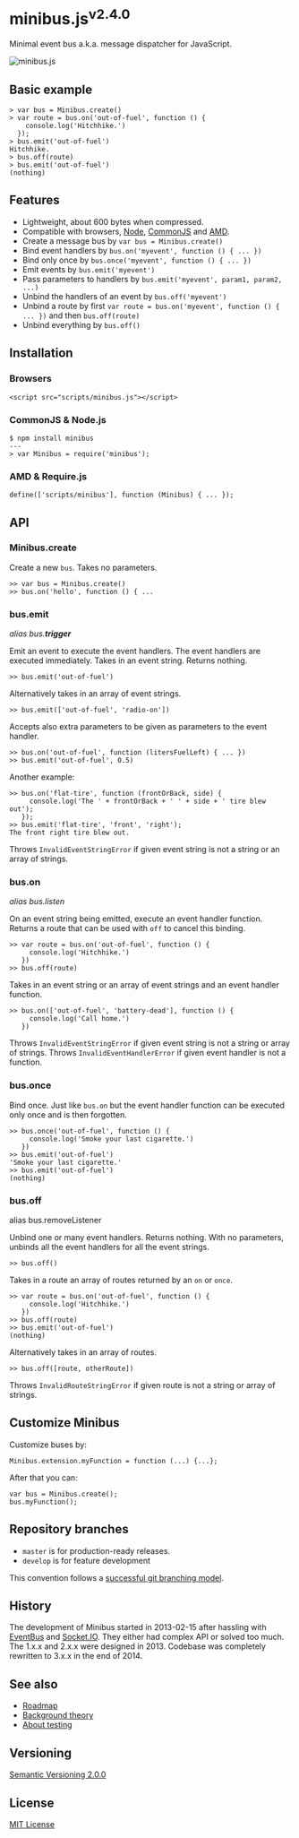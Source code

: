 # minibus.js<sup>v2.4.0</sup>

Minimal event bus a.k.a. message dispatcher for JavaScript.

![minibus.js](../master/doc/img/minibus.png?raw=true)



## Basic example

    > var bus = Minibus.create()
    > var route = bus.on('out-of-fuel', function () {
        console.log('Hitchhike.')
      });
    > bus.emit('out-of-fuel')
    Hitchhike.
    > bus.off(route)
    > bus.emit('out-of-fuel')
    (nothing)



## Features

- Lightweight, about 600 bytes when compressed.
- Compatible with browsers, [Node](http://nodejs.org/), [CommonJS](http://wiki.commonjs.org/wiki/CommonJS) and [AMD](https://github.com/amdjs/amdjs-api/wiki/AMD).
- Create a message bus by `var bus = Minibus.create()`
- Bind event handlers by `bus.on('myevent', function () { ... })`
- Bind only once by `bus.once('myevent', function () { ... })`
- Emit events by `bus.emit('myevent')`
- Pass parameters to handlers by `bus.emit('myevent', param1, param2, ...)`
- Unbind the handlers of an event by `bus.off('myevent')`
- Unbind a route by first `var route = bus.on('myevent', function () { ... })` and then `bus.off(route)`
- Unbind everything by `bus.off()`



## Installation

### Browsers

    <script src="scripts/minibus.js"></script>

### CommonJS & Node.js

    $ npm install minibus
    ---
    > var Minibus = require('minibus');

### AMD & Require.js

    define(['scripts/minibus'], function (Minibus) { ... });



## API

### Minibus.create

Create a new `bus`. Takes no parameters.

    >> var bus = Minibus.create()
    >> bus.on('hello', function () { ...



### bus.emit

*alias bus.**trigger***

Emit an event to execute the event handlers. The event handlers are executed immediately. Takes in an event string. Returns nothing.

    >> bus.emit('out-of-fuel')

Alternatively takes in an array of event strings.

    >> bus.emit(['out-of-fuel', 'radio-on'])

Accepts also extra parameters to be given as parameters to the event handler.

    >> bus.on('out-of-fuel', function (litersFuelLeft) { ... })
    >> bus.emit('out-of-fuel', 0.5)

Another example:

    >> bus.on('flat-tire', function (frontOrBack, side) {
         console.log('The ' + frontOrBack + ' ' + side + ' tire blew out');
       });
    >> bus.emit('flat-tire', 'front', 'right');
    The front right tire blew out.

Throws `InvalidEventStringError` if given event string is not a string or an array of strings.



### bus.on

*alias bus.listen*

On an event string being emitted, execute an event handler function. Returns a route that can be used with `off` to cancel this binding.

    >> var route = bus.on('out-of-fuel', function () {
         console.log('Hitchhike.')
       })
    >> bus.off(route)

Takes in an event string or an array of event strings and an event handler function.

    >> bus.on(['out-of-fuel', 'battery-dead'], function () {
         console.log('Call home.')
       })

Throws `InvalidEventStringError` if given event string is not a string or array of strings. Throws `InvalidEventHandlerError` if given event handler is not a function.



### bus.once

Bind once. Just like `bus.on` but the event handler function can be executed only once and is then forgotten.

    >> bus.once('out-of-fuel', function () {
         console.log('Smoke your last cigarette.')
       })
    >> bus.emit('out-of-fuel')
    'Smoke your last cigarette.'
    >> bus.emit('out-of-fuel')
    (nothing)



### bus.off

alias bus.removeListener

Unbind one or many event handlers. Returns nothing. With no parameters, unbinds all the event handlers for all the event strings.

    >> bus.off()

Takes in a route an array of routes returned by an `on` or `once`.

    >> var route = bus.on('out-of-fuel', function () {
         console.log('Hitchhike.')
       })
    >> bus.off(route)
    >> bus.emit('out-of-fuel')
    (nothing)

Alternatively takes in an array of routes.

    >> bus.off([route, otherRoute])

Throws `InvalidRouteStringError` if given route is not a string or array of strings.



## Customize Minibus

Customize buses by:

    Minibus.extension.myFunction = function (...) {...};

After that you can:

    var bus = Minibus.create();
    bus.myFunction();



## Repository branches

- `master` is for production-ready releases.
- `develop` is for feature development

This convention follows a [successful git branching model](http://nvie.com/posts/a-successful-git-branching-model/).



## History

The development of Minibus started in 2013-02-15 after hassling with [EventBus](https://github.com/krasimir/EventBus) and [Socket.IO](http://socket.io/). They either had complex API or solved too much. The 1.x.x and 2.x.x were designed in 2013. Codebase was completely rewritten to 3.x.x in the end of 2014.



## See also

- [Roadmap](doc/roadmap.md)
- [Background theory](doc/theory.md)
- [About testing](doc/testing.md)



## Versioning

[Semantic Versioning 2.0.0](http://semver.org/)



## License

[MIT License](../blob/master/LICENSE)
